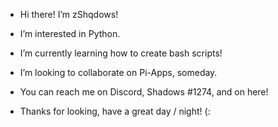 - Hi there! I’m zShqdows!
- I’m interested in Python.
- I’m currently learning how to create bash scripts!
- I’m looking to collaborate on Pi-Apps, someday.
- You can reach me on Discord, Shadows #1274, and on here!

- Thanks for looking, have a great day / night! (:


